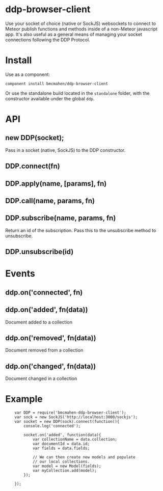 ddp-browser-client
=================

Use your socket of choice (native or SockJS) websockets to connect to Meteor publish functions and methods inside of a non-Meteor javascript app. It's also useful as a general means of managing your socket connections following the DDP Protocol.

# Install

Use as a component:

	component install bmcmahen/ddp-browser-client

Or use the standalone build located in the `standalone` folder, with the constructor available under the global `ddp`.

# API

## new DDP(socket);

Pass in a socket (native, SockJS) to the DDP constructor.

## DDP.connect(fn)

## DDP.apply(name, [params], fn)

## DDP.call(name, params, fn)

## DDP.subscribe(name, params, fn)

Return an id of the subscription. Pass this to the unsubscribe method to unsubscribe.

## DDP.unsubscribe(id)

# Events

## ddp.on('connected', fn)

## ddp.on('added', fn(data))

Document added to a collection

## ddp.on('removed', fn(data))

Document removed from a collection

## ddp.on('changed', fn(data))

Document changed in a collection

# Example

		var DDP = require('bmcmahen-ddp-browser-client');
		var sock = new SockJS('http://localhost:3000/sockjs');
		var socket = new DDP(sock).connect(function(){
			console.log('connected');

			socket.on('added', function(data){
				var collectionName = data.collection;
				var documentId = data.id;
				var fields = data.fields;

				// We can then create new models and populate
				// our local collections.
				var model = new Model(fields);
				var myCollection.add(model);
			});

		});
